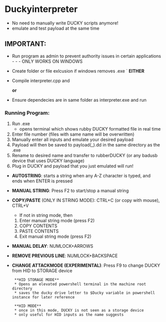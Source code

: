 # Duckyinterpreter

* No need to manually write DUCKY scripts anymore!
* emulate and test payload at the same time


## IMPORTANT: 
* Run program as admin to prevent authority issues in certain applications - - - ONLY WORKS ON WINDOWS
* Create folder or file exlcusion if windows removes .exe 
`
**EITHER** 
* Compile interpreter.cpp and


    **or**


* Ensure dependecies are in same folder as interpreter.exe and run


### Running Program:
1. Run .exe
    * opens terminal which shows rubby DUCKY formatted file in real time
2. Enter file number (files with same name will be overwritten)
3. Manually enter all inputs and emulate your desired payload
4. Payload will then be saved to payload(_).dd in the same directory as the .exe
5. Rename to desired name and transfer to rubberDUCKY (or any badusb device that uses DUCKY language)
6. Plug in DUCKY and payload that you just emulated will run!


* **AUTOSTRING**: starts a string when any A-Z character is typed, and ends when ENTER is pressed
* **MANUAL STRING**: Press F2 to start/stop a manual string
* **COPY/PASTE** (ONLY IN STRING MODE): CTRL+C (or copy with mouse), CTRL+V
     * If not in string mode, then
    1. Enter manual string mode (press F2)
    2. COPY CONTENTS
    3. PASTE CONTENTS
    4. Exit manual string mode (press F2)    
* **MANUAL DELAY**: NUMLOCK+ARROWS
* **REMOVE PREVIOUS LINE**: NUMLOCK+BACKSPACE
* **CHANGE ATTACKMODE (EXPERIMENTAL)**: Press F9 to change DUCKY from HID to STORAGE device
        
       **HID STORAGE MODE**
       * Opens an elevated powershell terminal in the machine root directory
       * saves the ducky drive letter to $Ducky variable in powershell instance for later reference

       **HID MODE**
       * once in this mode, DUCKY is not seen as a storage device
       * only useful for HID inputs as the name suggests